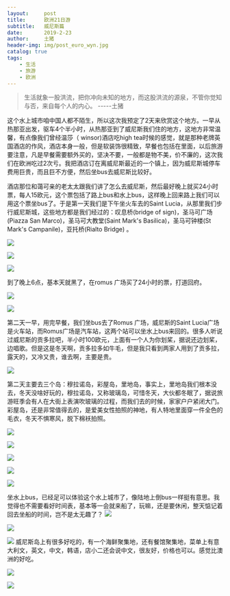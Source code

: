 ```yaml
---
layout:     post
title:      欧洲21日游
subtitle:   威尼斯篇
date:       2019-2-23
author:     土猪
header-img: img/post_euro_wyn.jpg
catalog: true
tags:
    - 生活
    - 旅游
    - 欧洲
---
```


> 生活就象一股洪流，把你冲向未知的地方，而这股洪流的源泉，不管你觉知与否，来自每个人的内心。 
> -----土猪




这个水上城市咱中国人都不陌生，所以这次我预定了2天来欣赏这个地方。一早从热那亚出发，驱车4个半小时，从热那亚到了威尼斯我们住的地方，这地方非常温馨，有点像我们曾经温莎（ winsor)酒店吃high tea时候的感觉，就是那种老牌英国酒店的作风，酒店本身一般，但是软装饰很精致，早餐也包括在里面，以后旅游要注意，凡是早餐需要额外买的，坚决不要，一般都是物不美，价不廉的，这次我们在欧洲吃过2次亏。我把酒店订在离威尼斯最近的一个镇上，因为威尼斯城停车费用巨贵，而且巨不方便，然后坐bus去威尼斯比较好。



酒店那位和蔼可亲的老太太跟我们讲了怎么去威尼斯，然后最好晚上就买24小时票，每人15欧元，这个票包括了路上bus和水上bus，这样晚上回来路上我们可以用这个票坐bus了。于是第一天我们是下午坐火车去的Saint Lucia，从那里我们步行威尼斯城，这些地方都是我们经过的：叹息桥(bridge of sign)，圣马可广场(Piazza San Marco)，圣马可大教堂(Saint Mark's Basilica)，圣马可钟楼(St Mark's Campanile)，亚托桥(Rialto Bridge) 。


![](https://cdn.steemitimages.com/DQmWoHmtUg74gM9qxgZ74PpwuLHt6T1tncy64PYv6oy3vW5/image.png)

![](https://cdn.steemitimages.com/DQmb159YV2QMZBLaECzsWjYRy6FYxXxjGjKaWHnaKLPERot/image.png)

![](https://cdn.steemitimages.com/DQmedSw3Rw1Z8gAwH9NLNCy4MRepXHPPuu2ZqCtNmyzQU7g/image.png)


到了晚上6点，基本天就黑了，在romus 广场买了24小时的票，打道回府。

![](https://cdn.steemitimages.com/DQmXred4gCFb8XsyuwPYhyjP9SEuYT77ZzUy13yacFze7jw/image.png)

![](https://cdn.steemitimages.com/DQmTNapLZZiUSvHcXcogRT9WhmvUsUuGFSDcEybEGHzXxZZ/image.png)

第二天一早，用完早餐，我们坐bus去了Romus 广场，威尼斯的Saint Lucia广场是火车站，而Romus广场是汽车站，这两个站可以坐水上bus来回的。很多人听说过威尼斯的贡多拉吧，半小时100欧元，上面有一个人为你划桨，据说还边划桨，边唱歌。但是这是冬天啊，贡多拉多如牛毛，但是我只看到两家人用到了贡多拉，露天的，又冷又贵，谁去啊，主要是贵。

![](https://cdn.steemitimages.com/DQmRjhb7vhqVunShRTBLwatoJHUcBXR3Epa2s3VzG6N6Ahj/image.png)


第二天主要去三个岛：穆拉诺岛，彩屋岛，里地岛，事实上，里地岛我们根本没去，冬天没啥好玩的，穆拉诺岛，又称玻璃岛，可惜冬天，大伙都冬眠了，据说旅游旺季会有人在大街上表演吹玻璃的过程，而我们去的时候，家家户户紧闭大门。彩屋岛，还是非常值得去的，是爱美女性拍照的神地，有人特地里面穿一件全色的毛衣，冬天不惧寒风，脱下棉袄拍照。

![](https://cdn.steemitimages.com/DQmbH591J5vVtQjB9hZm1ifS1kBXAVTpUaMmP4RrssFMwK8/image.png)

![](https://cdn.steemitimages.com/DQmZhXgEWLKTjSsUHNKNHFYkSCtjYrkAPmPu4Ta7kMRamUU/image.png)

![](https://cdn.steemitimages.com/DQmaRuSTAgHKzV2Fbts71SiTyYQw1LfPS9oPz6Xs1eqLvob/image.png)

![](https://cdn.steemitimages.com/DQmQsW1yzvuL1Upsvpa3TBUSU5xrMsg8KFZzZ3ft7u5hbrC/image.png)

![](https://cdn.steemitimages.com/DQmQsN8TB9hnSbNkBXWUUycs5a1pJvaWGX3gEg2i6kM9LV3/image.png)

坐水上bus，已经足可以体验这个水上城市了，像陆地上倒bus一样挺有意思。我觉得也不需要看好时间表，基本等一会就来船了，玩嘛，还是要休闲，整天惦记着回去坐船的时间，岂不是太无趣了？
![](https://cdn.steemitimages.com/DQmSYrs5YQfUmD1jk7HpvWgzBy2K414nhs5XMNip5Dstdd1/image.png)

![](https://cdn.steemitimages.com/DQmTVDsuVkvjZEos71VuRAoyDjQd2pWxrhPMrCKdNBiXv1t/image.png)

![](https://cdn.steemitimages.com/DQmVsvGG5cZ7unKgtm5gRF1NsTFXK2dFMkXK8236wE3PSpz/image.png)
威尼斯岛上有很多好吃的，有一个海鲜聚集地，还有餐馆聚集地，菜单上有意大利文，英文，中文，韩语，店小二还会说中文，很友好，价格也可以。感觉比澳洲的好吃。

![](https://cdn.steemitimages.com/DQmXZKN2qsiteBnzfD3UWVgf9JE3vBbkdnsUPSj9UgPYGUT/image.png)

![](https://cdn.steemitimages.com/DQmTF3yxkMxK2dosTXgjYXnbJtJmMBTjEm1xJP3PKjjF9Wk/image.png)